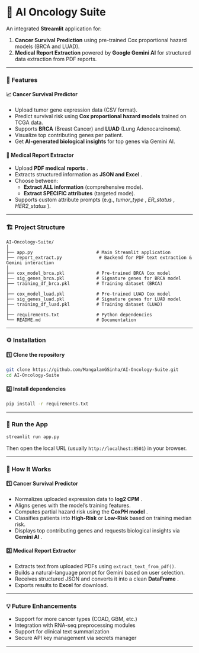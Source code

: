 # 🧬 AI Oncology Suite

An integrated **Streamlit** application for:

1. **Cancer Survival Prediction** using pre-trained Cox proportional hazard models (BRCA and LUAD).
2. **Medical Report Extraction** powered by **Google Gemini AI** for structured data extraction from PDF reports.

---

### 🌟 Features

#### 📈 Cancer Survival Predictor

* Upload tumor gene expression data (CSV format).
* Predict survival risk using **Cox proportional hazard models** trained on TCGA data.
* Supports **BRCA** (Breast Cancer) and **LUAD** (Lung Adenocarcinoma).
* Visualize top contributing genes per patient.
* Get **AI-generated biological insights** for top genes via Gemini AI.

#### 📄 Medical Report Extractor

* Upload  **PDF medical reports** .
* Extracts structured information as  **JSON and Excel** .
* Choose between:
  * **Extract ALL information** (comprehensive mode).
  * **Extract SPECIFIC attributes** (targeted mode).
* Supports custom attribute prompts (e.g.,  *tumor_type* ,  *ER_status* ,  *HER2_status* ).

---

### 🏗️ Project Structure

```
AI-Oncology-Suite/
│
├── app.py                        # Main Streamlit application
├── report_extract.py              # Backend for PDF text extraction & Gemini interaction
│
├── cox_model_brca.pkl            # Pre-trained BRCA Cox model
├── sig_genes_brca.pkl            # Signature genes for BRCA model
├── training_df_brca.pkl          # Training dataset (BRCA)
│
├── cox_model_luad.pkl            # Pre-trained LUAD Cox model
├── sig_genes_luad.pkl            # Signature genes for LUAD model
├── training_df_luad.pkl          # Training dataset (LUAD)
│
├── requirements.txt              # Python dependencies
└── README.md                     # Documentation
```

---

### ⚙️ Installation

#### 1️⃣ Clone the repository

```bash
git clone https://github.com/MangalamGSinha/AI-Oncology-Suite.git
cd AI-Oncology-Suite
```

#### 2️⃣ Install dependencies

```bash
pip install -r requirements.txt
```

---

### 🚀 Run the App

```bash
streamlit run app.py
```

Then open the local URL (usually `http://localhost:8501`) in your browser.

---

### 🧩 How It Works

#### 1️⃣ Cancer Survival Predictor

* Normalizes uploaded expression data to  **log2 CPM** .
* Aligns genes with the model’s training features.
* Computes partial hazard risk using the  **CoxPH model** .
* Classifies patients into **High-Risk** or **Low-Risk** based on training median risk.
* Displays top contributing genes and requests biological insights via  **Gemini AI** .

#### 2️⃣ Medical Report Extractor

* Extracts text from uploaded PDFs using `extract_text_from_pdf()`.
* Builds a natural-language prompt for Gemini based on user selection.
* Receives structured JSON and converts it into a clean  **DataFrame** .
* Exports results to **Excel** for download.

---

### 💡 Future Enhancements

* Support for more cancer types (COAD, GBM, etc.)
* Integration with RNA-seq preprocessing modules
* Support for clinical text summarization
* Secure API key management via secrets manager

---


